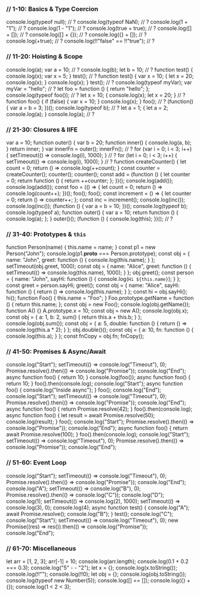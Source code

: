 ### // 1-10: Basics & Type Coercion
console.log(typeof null); // ?
console.log(typeof NaN); // ?
console.log(1 + "1"); // ?
console.log(1 - "1"); // ?
console.log(true + true); // ?
console.log([] + []); // ?
console.log([] + {}); // ?
console.log({} + []); // ?
console.log(+true); // ?
console.log(!!"false" == !!"true"); // ?

### // 11-20: Hoisting & Scope
console.log(a); var a = 10; // ?
console.log(b); let b = 10; // ?
function test() { console.log(x); var x = 5; } test(); // ?
function test() { var x = 10; { let x = 20; console.log(x); } console.log(x); } test(); // ?
console.log(typeof myVar); var myVar = "hello"; // ?
let foo = function () { return "hello"; }; console.log(typeof foo()); // ?
let x = 10; { console.log(x); let x = 20; } // ?
function foo() { if (false) { var x = 10; } console.log(x); } foo(); // ?
(function() { var a = b = 3; })(); console.log(typeof b); // ?
let a = 1; { let a = 2; console.log(a); } console.log(a); // ?

### // 21-30: Closures & IIFE
var a = 10; function outer() { var b = 20; function inner() { console.log(a, b); } return inner; } var innerFn = outer(); innerFn(); // ?
for (var i = 0; i < 3; i++) { setTimeout(() => console.log(i), 1000); } // ?
for (let i = 0; i < 3; i++) { setTimeout(() => console.log(i), 1000); } // ?
function createCounter() { let count = 0; return () => console.log(++count); } const counter = createCounter(); counter(); counter();
const add = (function () { let counter = 0; return function () { return ++counter; }; })(); console.log(add()); console.log(add());
const foo = (() => { let count = 0; return () => console.log(count++); })(); foo(); foo();
const increment = () => { let counter = 0; return () => counter++; }; const inc = increment(); console.log(inc()); console.log(inc());
(function () { var a = b = 10; })(); console.log(typeof b); console.log(typeof a);
function outer() { var a = 10; return function () { console.log(a); }; } outer()();
(function () { console.log(this); })(); // ?

### // 31-40: Prototypes & `this`
function Person(name) { this.name = name; } const p1 = new Person("John"); console.log(p1.__proto__ === Person.prototype);
const obj = { name: "John", greet: function () { console.log(this.name); } }; setTimeout(obj.greet, 1000);
const obj = { name: "Alice", greet: function () { setTimeout(() => console.log(this.name), 1000); } }; obj.greet();
const person = { name: "John", sayHi: function () { console.log(`Hi ${this.name}`); } }; const greet = person.sayHi; greet();
const obj = { name: "Alice", sayHi: function () { return () => console.log(this.name); } }; const hi = obj.sayHi(); hi();
function Foo() { this.name = "Foo"; } Foo.prototype.getName = function () { return this.name; }; const obj = new Foo(); console.log(obj.getName());
function A() {} A.prototype.x = 10; const obj = new A(); console.log(obj.x);
const obj = { a: 1, b: 2, sum() { return this.a + this.b; } }; console.log(obj.sum());
const obj = { a: 5, double: function () { return () => console.log(this.a * 2); } }; obj.double()();
const obj = { a: 10, fn: function () { console.log(this.a); } }; const fnCopy = obj.fn; fnCopy();

### // 41-50: Promises & Async/Await
console.log("Start"); setTimeout(() => console.log("Timeout"), 0); Promise.resolve().then(() => console.log("Promise")); console.log("End");
async function foo() { return 10; } console.log(foo());
async function foo() { return 10; } foo().then(console.log);
console.log("Start"); async function foo() { console.log("Inside async"); } foo(); console.log("End");
console.log("Start"); setTimeout(() => console.log("Timeout"), 0); Promise.resolve().then(() => console.log("Promise")); console.log("End");
async function foo() { return Promise.resolve(42); } foo().then(console.log);
async function foo() { let result = await Promise.resolve(50); console.log(result); } foo();
console.log("Start"); Promise.resolve().then(() => console.log("Promise")); console.log("End");
async function foo() { return await Promise.resolve(100); } foo().then(console.log);
console.log("Start"); setTimeout(() => console.log("Timeout"), 0); Promise.resolve().then(() => console.log("Promise")); console.log("End");

### // 51-60: Event Loop
console.log("Start"); setTimeout(() => console.log("Timeout"), 0); Promise.resolve().then(() => console.log("Promise")); console.log("End");
console.log("A"); setTimeout(() => console.log("B"), 0); Promise.resolve().then(() => console.log("C")); console.log("D");
console.log(1); setTimeout(() => console.log(2), 1000); setTimeout(() => console.log(3), 0); console.log(4);
async function test() { console.log("A"); await Promise.resolve(); console.log("B"); } test(); console.log("C");
console.log("Start"); setTimeout(() => console.log("Timeout"), 0); new Promise((res) => res()).then(() => console.log("Promise")); console.log("End");

### // 61-70: Miscellaneous
let arr = [1, 2, 3]; arr[-1] = 10; console.log(arr.length);
console.log(0.1 + 0.2 === 0.3);
console.log("5" - - "2");
let x = {}; console.log(x.toString());
console.log(!!""); console.log(!!0);
let obj = {}; console.log(obj.toString());
console.log(typeof new Number(5));
console.log([] == []);
console.log({} + {});
console.log(1 < 2 < 3);
